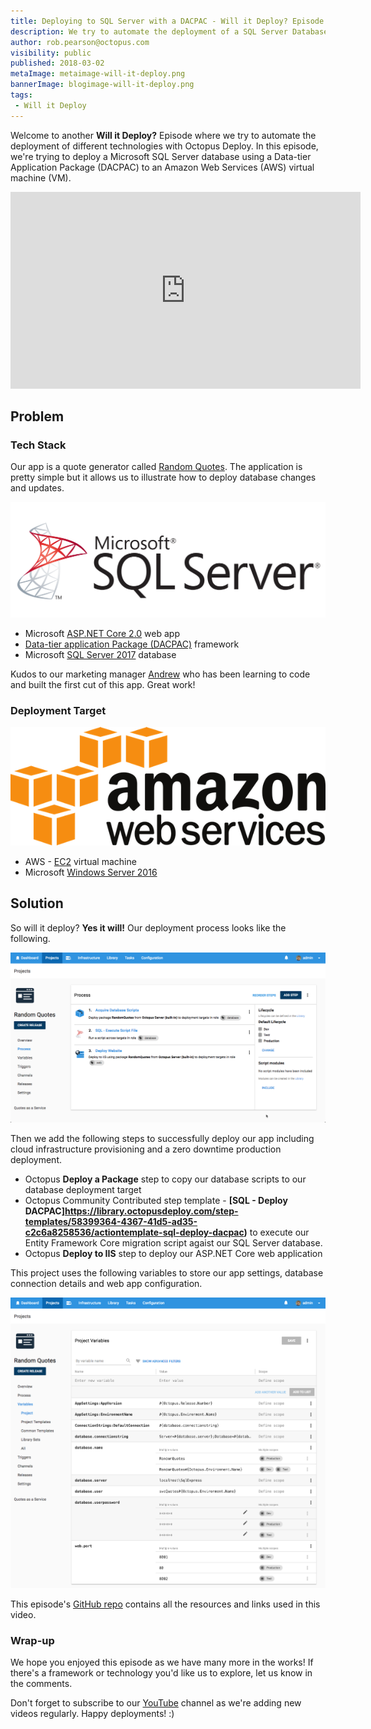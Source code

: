 ```yaml
---
title: Deploying to SQL Server with a DACPAC - Will it Deploy? Episode 4
description: We try to automate the deployment of a SQL Server Database using a Data-tier Application Package (DACPAC) to manage our database structure and data.
author: rob.pearson@octopus.com
visibility: public
published: 2018-03-02
metaImage: metaimage-will-it-deploy.png
bannerImage: blogimage-will-it-deploy.png
tags:
 - Will it Deploy
---
```


Welcome to another **Will it Deploy?** Episode where we try to automate the deployment of different technologies with Octopus Deploy.  In this episode, we're trying to deploy a Microsoft SQL Server database using a Data-tier Application Package (DACPAC) to an Amazon Web Services (AWS) virtual machine (VM).

<iframe width="560" height="315" src="https://www.youtube.com/embed/TODO" frameborder="0" allow="autoplay; encrypted-media" allowfullscreen></iframe>

## Problem

### Tech Stack

Our app is a quote generator called [Random Quotes](https://github.com/OctopusSamples/WillItDeploy-Episode004). The application is pretty simple but it allows us to illustrate how to deploy database changes and updates.

![SQL Server logo](sqlserver-logo.png "width=200")

* Microsoft [ASP.NET Core 2.0](https://docs.microsoft.com/en-us/aspnet/core/) web app
* [Data-tier application Package (DACPAC)](https://docs.microsoft.com/en-us/ef/core/) framework
* Microsoft [SQL Server 2017](https://www.microsoft.com/en-au/sql-server/) database

Kudos to our marketing manager [Andrew](https://twitter.com/andrewmaherbne) who has been learning to code and built the first cut of this app. Great work! 

### Deployment Target

![Amazon web services logo](aws-logo.png "width=200")

* AWS - [EC2](https://aws.amazon.com/ec2) virtual machine 
* Microsoft [Windows Server 2016](https://www.microsoft.com/en-au/cloud-platform/windows-server)

## Solution

So will it deploy? **Yes it will!** Our deployment process looks like the following.

![Octopus deployment process](deployment-process.png "width=500")

Then we add the following steps to successfully deploy our app including cloud infrastructure provisioning and a zero downtime production deployment.

- Octopus **Deploy a Package** step to copy our database scripts to our database deployment target
- Octopus Community Contributed step template -  **[SQL - Deploy DACPAC]https://library.octopusdeploy.com/step-templates/58399364-4367-41d5-ad35-c2c6a8258536/actiontemplate-sql-deploy-dacpac)** to execute our Entity Framework Core migration script agaist our SQL Server database. 
- Octopus **Deploy to IIS** step to deploy our ASP.NET Core web application

This project uses the following variables to store our app settings, database connection details and web app configuration.

![Project variables](project-variables.png "width=500")

This episode's [GitHub repo](https://github.com/OctopusSamples/WillItDeploy-Episode004) contains all the resources and links used in this video.

### Wrap-up

We hope you enjoyed this episode as we have many more in the works! If there's a framework or technology you'd like us to explore, let us know in the comments.

Don't forget to subscribe to our [YouTube](https://youtube.com/octopusdeploy) channel as we're adding new videos regularly. Happy deployments! :)
